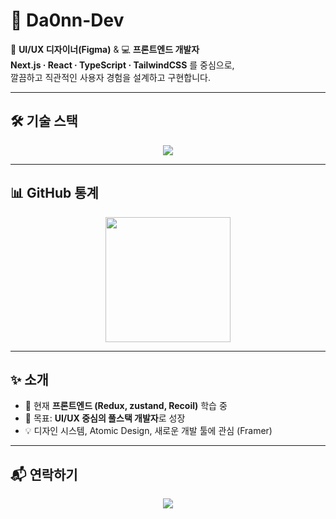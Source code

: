 # 👋 Da0nn-Dev

🎨 **UI/UX 디자이너(Figma)** & 💻 **프론트엔드 개발자**  
**Next.js · React · TypeScript · TailwindCSS** 를 중심으로,  
깔끔하고 직관적인 사용자 경험을 설계하고 구현합니다.  

---

## 🛠 기술 스택
<p align="center">
  <img src="https://skillicons.dev/icons?i=figma,nextjs,react,typescript,javascript,tailwind,html,css,git,github,vscode" />
</p>

---

## 📊 GitHub 통계
<p align="center">
  <img src="https://github-readme-stats.vercel.app/api?username=Da0nn-Dev&show_icons=true&theme=radical" height="200"/>
</p>

---

## ✨ 소개
- 🌱 현재 **프론트엔드 (Redux, zustand, Recoil)** 학습 중  
- 🎯 목표: **UI/UX 중심의 풀스택 개발자**로 성장  
- 💡 디자인 시스템, Atomic Design, 새로운 개발 툴에 관심 (Framer) 

---

## 📬 연락하기
<p align="center">
  <a href="https://github.com/Da0nn-Dev"><img src="https://img.shields.io/badge/GitHub-181717?style=flat-square&logo=github&logoColor=white"/></a>
</p>
